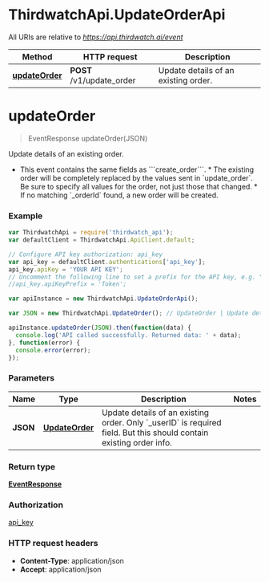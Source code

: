# ThirdwatchApi.UpdateOrderApi

All URIs are relative to *https://api.thirdwatch.ai/event*

Method | HTTP request | Description
------------- | ------------- | -------------
[**updateOrder**](UpdateOrderApi.md#updateOrder) | **POST** /v1/update_order | Update details of an existing order.


<a name="updateOrder"></a>
# **updateOrder**
> EventResponse updateOrder(JSON)

Update details of an existing order.

* This event contains the same fields as &#x60;&#x60;&#x60;create_order&#x60;&#x60;&#x60;. * The existing order will be completely replaced by the values sent in &#x60;update_order&#x60;. Be sure to specify all values for the order, not just those that changed. * If no matching &#x60;_orderId&#x60; found, a new order will be created. 

### Example
```javascript
var ThirdwatchApi = require('thirdwatch_api');
var defaultClient = ThirdwatchApi.ApiClient.default;

// Configure API key authorization: api_key
var api_key = defaultClient.authentications['api_key'];
api_key.apiKey = 'YOUR API KEY';
// Uncomment the following line to set a prefix for the API key, e.g. "Token" (defaults to null)
//api_key.apiKeyPrefix = 'Token';

var apiInstance = new ThirdwatchApi.UpdateOrderApi();

var JSON = new ThirdwatchApi.UpdateOrder(); // UpdateOrder | Update details of an existing order. Only `_userID` is required field. But this should contain existing order info.

apiInstance.updateOrder(JSON).then(function(data) {
  console.log('API called successfully. Returned data: ' + data);
}, function(error) {
  console.error(error);
});

```

### Parameters

Name | Type | Description  | Notes
------------- | ------------- | ------------- | -------------
 **JSON** | [**UpdateOrder**](UpdateOrder.md)| Update details of an existing order. Only &#x60;_userID&#x60; is required field. But this should contain existing order info. | 

### Return type

[**EventResponse**](EventResponse.md)

### Authorization

[api_key](../README.md#api_key)

### HTTP request headers

 - **Content-Type**: application/json
 - **Accept**: application/json

